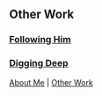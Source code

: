 ## Other Work

### [Following Him](https://followinghim.adamstaplesdev.com)

### [Digging Deep](https://digdeep.adamstaplesdev.com)

[About Me](index.md) | [Other Work](other_work.md)